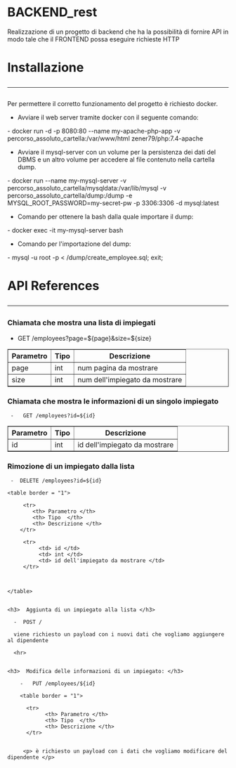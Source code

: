 # BACKEND_rest

Realizzazione di un progetto di backend che ha la possibilità di fornire API in modo tale che il FRONTEND possa eseguire richieste HTTP

# Installazione <hr> 

Per permettere il corretto funzionamento del progetto è richiesto docker.
<ul>
  <li> Avviare il web server tramite docker con il seguente comando: </li> 
</ul>

<p>  -  docker run -d -p 8080:80 --name my-apache-php-app -v percorso_assoluto_cartella:/var/www/html                   zener79/php:7.4-apache
</p>


<ul>
  <li> Avviare il mysql-server con un volume per la persistenza dei dati del DBMS e un altro volume per accedere al file contenuto nella cartella dump. </li> 
</ul>

<p>
     -  docker run --name my-mysql-server -v percorso_assoluto_cartella/mysqldata:/var/lib/mysql -v                     percorso_assoluto_cartella/dump:/dump -e MYSQL_ROOT_PASSWORD=my-secret-pw -p 3306:3306 -d mysql:latest
</p>

<ul>
  <li> Comando per ottenere la bash dalla quale importare il dump: </li> 
</ul>

<p> -  docker exec -it my-mysql-server bash </p> 

<ul>
  <li> Comando per l'importazione del dump: </li> 
</ul>

<p> -  mysql -u root -p < /dump/create_employee.sql; exit;  </p> 

  
  # API References <hr> 
 
<h3> Chiamata che mostra una lista di impiegati </h3>

  -  GET /employees?page=${page}&size=${size} 

<table border = "1">
  <tr>
    <th> Parametro </th>
    <th> Tipo  </th>
    <th> Descrizione </th>
  </tr>
  
  <tr>
    <td> page </td>
    <td> int </td>
    <td> num pagina da mostrare </td>
  </tr>
  
  <tr>
    <td> size </td> 
    <td> int </td> 
    <td> num dell'impiegato da mostrare </td> 
  </tr>
  
  </table>
 
  
  <h3> Chiamata che mostra le informazioni di un singolo impiegato </h3>
    
     -   GET /employees?id=${id} 
  
  <table border = "1">
    <tr>
        <th> Parametro </th>
        <th> Tipo  </th>
        <th> Descrizione </th>
    </tr>
    
  <tr>
    <td> id </td> 
    <td> int </td> 
    <td> id dell'impiegato da mostrare </td> 
  </tr>
  
  </table>
  
  
  
   <h3> Rimozione di un impiegato dalla lista </h3>
    
     -  DELETE /employees?id=${id} 
     
    <table border = "1">
    
         <tr>
            <th> Parametro </th>
            <th> Tipo  </th>
            <th> Descrizione </th>
        </tr>
        
         <tr>
              <td> id </td> 
              <td> int </td> 
              <td> id dell'impiegato da mostrare </td> 
         </tr>
         
        
         
    </table>
    
    
    <h3>  Aggiunta di un impiegato alla lista </h3>
    
      -  POST / 
      
      viene richiesto un payload con i nuovi dati che vogliamo aggiungere al dipendente
      
      <hr>
      
      
    <h3>  Modifica delle informazioni di un impiegato: </h3>
    
        -   PUT /employees/${id}
        
        <table border = "1">
          
          <tr>
                <th> Parametro </th>
                <th> Tipo  </th>
                <th> Descrizione </th>
          </tr>
          
          
         <p> è richiesto un payload con i dati che vogliamo modificare del dipendente </p> 
        
        
  
    
